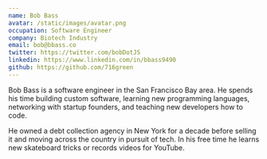 ```yaml
---
name: Bob Bass
avatar: /static/images/avatar.png
occupation: Software Engineer
company: Biotech Industry
email: bob@bbass.co
twitter: https://twitter.com/bobDotJS
linkedin: https://www.linkedin.com/in/bbass9490
github: https://github.com/716green
---
```


Bob Bass is a software engineer in the San Francisco Bay area. He spends his time building custom software, learning new programming languages, networking with startup founders, and teaching new developers how to code.

He owned a debt collection agency in New York for a decade before selling it and moving across the country in pursuit of tech. In his free time he learns new skateboard tricks or records videos for YouTube.
